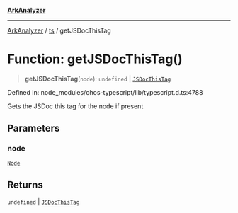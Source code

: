 [**ArkAnalyzer**](../../../../README.md)

***

[ArkAnalyzer](../../../../globals.md) / [ts](../README.md) / getJSDocThisTag

# Function: getJSDocThisTag()

> **getJSDocThisTag**(`node`): `undefined` \| [`JSDocThisTag`](../interfaces/JSDocThisTag.md)

Defined in: node\_modules/ohos-typescript/lib/typescript.d.ts:4788

Gets the JSDoc this tag for the node if present

## Parameters

### node

[`Node`](../interfaces/Node.md)

## Returns

`undefined` \| [`JSDocThisTag`](../interfaces/JSDocThisTag.md)
